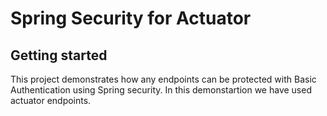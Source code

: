 # Spring Security for Actuator



## Getting started

This project demonstrates how any endpoints can be protected with Basic Authentication using Spring security. In this demonstartion we have used actuator endpoints.

